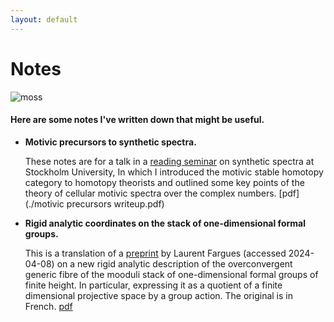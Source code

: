 ```yaml
---
layout: default
---
```


# Notes

![moss](DSC_6077.JPG)

#### Here are some notes I've written down that might be useful.

- **Motivic precursors to synthetic spectra.**

  These notes are for a talk in a [reading seminar](https://sites.google.com/view/synthetic-spectra-seminar/) on synthetic spectra at Stockholm University,   In which I introduced the motivic stable homotopy category to homotopy theorists and outlined some key points of the theory of cellular motivic spectra     over the complex numbers. [pdf](./motivic precursors writeup.pdf)

- **Rigid analytic coordinates on the stack of one-dimensional formal groups.**

  This is a translation of a [preprint](https://webusers.imj-prg.fr/~laurent.fargues/Chromatique.pdf) by Laurent Fargues (accessed 2024-04-08) on a new rigid analytic description of the overconvergent generic fibre of the mooduli stack of one-dimensional formal groups of finite height. In particular, expressing it as a quotient of a finite dimensional projective space by a group action. The original is in French. [pdf](./Fargues_chromatic_translation.pdf)
   
  

